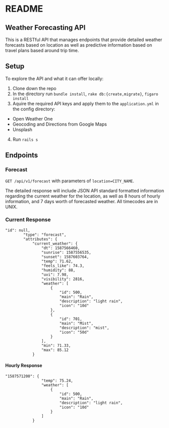# README

## Weather Forecasting API

This is a RESTful API that manages endpoints that provide detailed weather forecasts based on location as well as predictive information based on travel plans based around trip time.

## Setup

To explore the API and what it can offer locally:

1. Clone down the repo
2. In the directory run `bundle install`, `rake db:{create,migrate}`, `figaro install`
3. Aquire the required API keys and apply them to the `application.yml` in the config directory:
  * Open Weather One
  * Geocoding and Directions from Google Maps
  * Unsplash
4. Run `rails s`

## Endpoints

### Forecast

`GET /api/v1/forecast` with parameters of `location=CITY_NAME`.

The detailed response will include JSON API standard formatted information regarding the current weather for the location, as well as 8 hours of hourly information, and 7 days worth of forecasted weather. All timecodes are in UNIX.

### Current Response

``` 
"id": null,
        "type": "forecast",
        "attributes": {
            "current_weather": {
                "dt": 1587566460,
                "sunrise": 1587556535,
                "sunset": 1587603764,
                "temp": 71.62,
                "feels_like": 74.3,
                "humidity": 88,
                "uvi": 7.98,
                "visibility": 2816,
                "weather": [
                    {
                        "id": 500,
                        "main": "Rain",
                        "description": "light rain",
                        "icon": "10d"
                    },
                    {
                        "id": 701,
                        "main": "Mist",
                        "description": "mist",
                        "icon": "50d"
                    }
                ],
                "min": 71.33,
                "max": 85.12
            }
```

#### Hourly Response

```
"1587571200": {
                "temp": 75.24,
                "weather": [
                    {
                        "id": 500,
                        "main": "Rain",
                        "description": "light rain",
                        "icon": "10d"
                    }
                ]
            }
```

